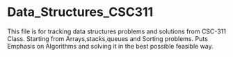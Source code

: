 # Data_Structures_CSC311
This file is for tracking data structures problems and solutions from CSC-311 Class.
Starting from Arrays,stacks,queues and Sorting problems.
Puts Emphasis on Algorithms and solving it in the best possible feasible way.
